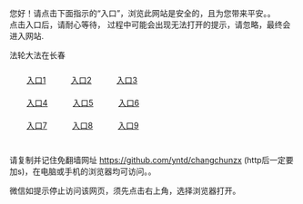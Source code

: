 您好！请点击下面指示的“入口”，浏览此网站是安全的，且为您带来平安。。 <br/>
点击入口后，请耐心等待， 过程中可能会出现无法打开的提示，请忽略，最终会进入网站. </br>

法轮大法在长春<br/>
<div style="padding:10px"><a style="margin:20px" target="_blank" href="https://d15v7pf5vgyzpf.cloudfront.net/2Qpsp?eywmo" id="ccLink1" rel="nofollow">入口1</a> <a target="_blank" style="margin:20px" href="https://d18x2lm64o7ppn.cloudfront.net/2Qpsp?vplpifk" id="ccLink2" rel="nofollow">入口2</a> <a style="margin:20px" target="_blank" href="https://d1flbxs7hh6ug3.cloudfront.net/2Qpsp?apqyakf" id="ccLink3" rel="nofollow">入口3</a></div>

<div style="padding:10px" ><a style="margin:20px" target="_blank" href="https://d15v7pf5vgyzpf.cloudfront.net/2Qpsp?eywmo" id="ccLink4" rel="nofollow">入口4</a> <a style="margin:20px" href="https://d18x2lm64o7ppn.cloudfront.net/2Qpsp?vplpifk" target="_blank" id="ccLink5" rel="nofollow">入口5</a> <a style="margin:20px" href="https://d1flbxs7hh6ug3.cloudfront.net/2Qpsp?apqyakf" target="_blank" id="ccLink6" rel="nofollow">入口6</a></div>

<div style="padding:10px"><a style="margin:20px" target="_blank" href="https://d15v7pf5vgyzpf.cloudfront.net/2Qpsp?eywmo" id="ccLink7" rel="nofollow">入口7</a> <a style="margin:20px" href="https://d18x2lm64o7ppn.cloudfront.net/2Qpsp?vplpifk" target="_blank" id="ccLink8" rel="nofollow">入口8</a> <a style="margin:20px" target="_blank" href="https://d1flbxs7hh6ug3.cloudfront.net/2Qpsp?apqyakf" id="ccLink9" rel="nofollow">入口9</a></div>

<br/>



请复制并记住免翻墙网址 https://github.com/yntd/changchunzx (http后一定要加s)，在电脑或手机的浏览器均可访问。。<br/>

微信如提示停止访问该网页，须先点击右上角，选择浏览器打开。
